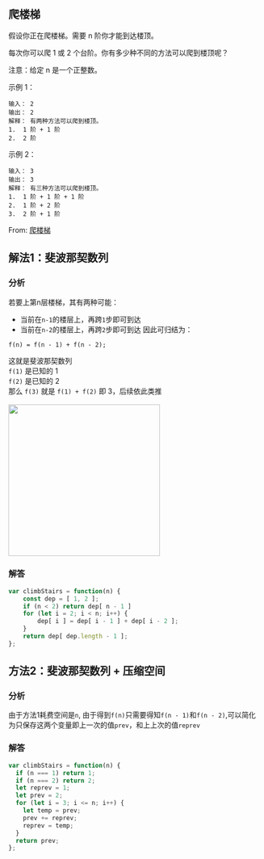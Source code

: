 ## 爬楼梯
假设你正在爬楼梯。需要 n 阶你才能到达楼顶。

每次你可以爬 1 或 2 个台阶。你有多少种不同的方法可以爬到楼顶呢？

注意：给定 n 是一个正整数。

示例 1：
```
输入： 2
输出： 2
解释： 有两种方法可以爬到楼顶。
1.  1 阶 + 1 阶
2.  2 阶
```

示例 2：
```
输入： 3
输出： 3
解释： 有三种方法可以爬到楼顶。
1.  1 阶 + 1 阶 + 1 阶
2.  1 阶 + 2 阶
3.  2 阶 + 1 阶
```
From: [爬楼梯](https://leetcode-cn.com/problems/climbing-stairs/)

## 解法1：斐波那契数列

### 分析
若要上第n层楼梯，其有两种可能：  
- 当前在`n-1`的楼层上，再跨`1`步即可到达
- 当前在`n-2`的楼层上，再跨`2`步即可到达
因此可归结为：  
```
f(n) = f(n - 1) + f(n - 2);
```
这就是斐波那契数列  
`f(1)` 是已知的 1  
`f(2)` 是已知的 2  
那么 `f(3)` 就是 `f(1) + f(2)` 即 3，后续依此类推  
<br/>
<img src="https://gss1.bdstatic.com/9vo3dSag_xI4khGkpoWK1HF6hhy/baike/c0%3Dbaike80%2C5%2C5%2C80%2C26/sign=0dbca642c1bf6c81e33a24badd57da50/b21c8701a18b87d6b641e9350a0828381f30fd9d.jpg" width=300>
<br/>  

### 解答
```javascript
var climbStairs = function(n) {
    const dep = [ 1, 2 ];
    if (n < 2) return dep[ n - 1 ]
    for (let i = 2; i < n; i++) {
        dep[ i ] = dep[ i - 1 ] + dep[ i - 2 ];
    }
    return dep[ dep.length - 1 ];
};
```

## 方法2：斐波那契数列 + 压缩空间

### 分析
由于方法1耗费空间是`n`, 由于得到`f(n)`只需要得知`f(n - 1)`和`f(n - 2)`,可以简化为只保存这两个变量即上一次的值`prev`，和上上次的值`reprev`

### 解答
```javascript
var climbStairs = function(n) {
  if (n === 1) return 1;
  if (n === 2) return 2;
  let reprev = 1;
  let prev = 2;
  for (let i = 3; i <= n; i++) {
    let temp = prev;
    prev += reprev;
    reprev = temp;
  }
  return prev;
};
```